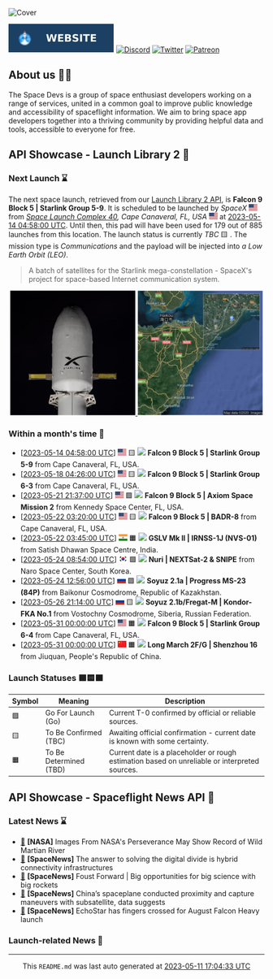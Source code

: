 ![Cover](https://raw.githubusercontent.com/TheSpaceDevs/Tutorials/main/assets/tsd_cover.png)


[![Website](https://raw.githubusercontent.com/TheSpaceDevs/Tutorials/e36b2c250ce7fcd4a801c1ed6cb1f9f9d031696b/assets/badge_tsd_website.svg)](https://thespacedevs.com/)
[![Discord](https://img.shields.io/badge/Discord-%237289DA.svg?style=for-the-badge&logo=discord&logoColor=white)](https://discord.gg/p7ntkNA)
[![Twitter](https://img.shields.io/badge/Twitter-%231DA1F2.svg?style=for-the-badge&logo=Twitter&logoColor=white)](https://twitter.com/TheSpaceDevs)
[![Patreon](https://img.shields.io/badge/Patreon-F96854?style=for-the-badge&logo=patreon&logoColor=white)](https://www.patreon.com/TheSpaceDevs)

## About us 🧑‍🚀
The Space Devs is a group of space enthusiast developers working on a range of
services, united in a common goal to improve public knowledge and accessibility
of spaceflight information. We aim to bring space app developers together into a
thriving community by providing helpful data and tools, accessible to everyone
for free.

## API Showcase - Launch Library 2 🚀

### Next Launch ⌛
The next space launch, retrieved from our
<a href="https://thespacedevs.com/llapi">Launch Library 2 API</a>, is
**Falcon 9 Block 5 | Starlink Group 5-9**. It is scheduled to be launched by *SpaceX*
<img width="17" src="https://raw.githubusercontent.com/lipis/flag-icons/main/flags/4x3/us.svg" />
from *<a href="https://en.wikipedia.org/wiki/Cape_Canaveral_Air_Force_Station_Space_Launch_Complex_40">Space Launch Complex 40</a>, Cape Canaveral, FL, USA*
<img width="17" src="https://raw.githubusercontent.com/lipis/flag-icons/main/flags/4x3/us.svg" />
at <a href="https://www.timeanddate.com/worldclock/fixedtime.html?iso=20230514T045800">2023-05-14 04:58:00 UTC</a>.  Until
then, this pad will have been used for 179
out of 885 launches from this location. The launch status is currently
*TBC* 🟨 . The mission type is
*Communications* and the payload will be injected
into *a Low Earth Orbit
(LEO)*.
<br>
<blockquote>
  A batch of satellites for the Starlink mega-constellation - SpaceX's project for space-based Internet communication system.
</blockquote>

<p float="left" align="center">
  <a href="https://en.wikipedia.org/wiki/Falcon_9" >
    <img alt="launch-image" width="49%" src="profile/cache/launch_image.png" />
  </a>
  <a href="https://www.google.com/maps?q=28.56194122,-80.57735736" >
    <img alt="pad-location" width="49%" src="profile/cache/new_pad_image.png"  />
  </a>
</p>

### Within a month's time 📅
- \[<a href="https://www.timeanddate.com/worldclock/fixedtime.html?iso=20230514T045800">2023-05-14 04:58:00 UTC</a>\]  <img width="17" src="https://raw.githubusercontent.com/lipis/flag-icons/main/flags/4x3/us.svg" /> 🟨  <a href="https://www.google.com/calendar/render?action=TEMPLATE&text=Falcon 9 Block 5 | Starlink Group 5-9&location=Cape Canaveral, FL, USA&dates=20230514T045800Z%2F20230514T045800Z"><img border="0" width="15" src="https://upload.wikimedia.org/wikipedia/commons/a/a5/Google_Calendar_icon_%282020%29.svg"></a> **Falcon 9 Block 5 | Starlink Group 5-9** from Cape Canaveral, FL, USA.
- \[<a href="https://www.timeanddate.com/worldclock/fixedtime.html?iso=20230518T042600">2023-05-18 04:26:00 UTC</a>\]  <img width="17" src="https://raw.githubusercontent.com/lipis/flag-icons/main/flags/4x3/us.svg" /> 🟨  <a href="https://www.google.com/calendar/render?action=TEMPLATE&text=Falcon 9 Block 5 | Starlink Group 6-3&location=Cape Canaveral, FL, USA&dates=20230518T042600Z%2F20230518T084500Z"><img border="0" width="15" src="https://upload.wikimedia.org/wikipedia/commons/a/a5/Google_Calendar_icon_%282020%29.svg"></a> **Falcon 9 Block 5 | Starlink Group 6-3** from Cape Canaveral, FL, USA.
- \[<a href="https://www.timeanddate.com/worldclock/fixedtime.html?iso=20230521T213700">2023-05-21 21:37:00 UTC</a>\]  <img width="17" src="https://raw.githubusercontent.com/lipis/flag-icons/main/flags/4x3/us.svg" /> 🟩  <a href="https://www.google.com/calendar/render?action=TEMPLATE&text=Falcon 9 Block 5 | Axiom Space Mission 2&location=Kennedy Space Center, FL, USA&dates=20230521T213700Z%2F20230521T213700Z"><img border="0" width="15" src="https://upload.wikimedia.org/wikipedia/commons/a/a5/Google_Calendar_icon_%282020%29.svg"></a> **Falcon 9 Block 5 | Axiom Space Mission 2** from Kennedy Space Center, FL, USA.
- \[<a href="https://www.timeanddate.com/worldclock/fixedtime.html?iso=20230522T032000">2023-05-22 03:20:00 UTC</a>\]  <img width="17" src="https://raw.githubusercontent.com/lipis/flag-icons/main/flags/4x3/us.svg" /> 🟨  <a href="https://www.google.com/calendar/render?action=TEMPLATE&text=Falcon 9 Block 5 | BADR-8&location=Cape Canaveral, FL, USA&dates=20230522T032000Z%2F20230522T032000Z"><img border="0" width="15" src="https://upload.wikimedia.org/wikipedia/commons/a/a5/Google_Calendar_icon_%282020%29.svg"></a> **Falcon 9 Block 5 | BADR-8** from Cape Canaveral, FL, USA.
- \[<a href="https://www.timeanddate.com/worldclock/fixedtime.html?iso=20230522T034500">2023-05-22 03:45:00 UTC</a>\]  <img width="17" src="https://raw.githubusercontent.com/lipis/flag-icons/main/flags/4x3/in.svg" /> 🟧  <a href="https://www.google.com/calendar/render?action=TEMPLATE&text=GSLV Mk II | IRNSS-1J (NVS-01)&location=Satish Dhawan Space Centre, India&dates=20230522T034500Z%2F20230522T074500Z"><img border="0" width="15" src="https://upload.wikimedia.org/wikipedia/commons/a/a5/Google_Calendar_icon_%282020%29.svg"></a> **GSLV Mk II | IRNSS-1J (NVS-01)** from Satish Dhawan Space Centre, India.
- \[<a href="https://www.timeanddate.com/worldclock/fixedtime.html?iso=20230524T085400">2023-05-24 08:54:00 UTC</a>\]  <img width="17" src="https://raw.githubusercontent.com/lipis/flag-icons/main/flags/4x3/kr.svg" /> 🟩  <a href="https://www.google.com/calendar/render?action=TEMPLATE&text=Nuri | NEXTSat-2 &amp; SNIPE&location=Naro Space Center, South Korea&dates=20230524T085400Z%2F20230524T095400Z"><img border="0" width="15" src="https://upload.wikimedia.org/wikipedia/commons/a/a5/Google_Calendar_icon_%282020%29.svg"></a> **Nuri | NEXTSat-2 & SNIPE** from Naro Space Center, South Korea.
- \[<a href="https://www.timeanddate.com/worldclock/fixedtime.html?iso=20230524T125600">2023-05-24 12:56:00 UTC</a>\]  <img width="17" src="https://raw.githubusercontent.com/lipis/flag-icons/main/flags/4x3/ru.svg" /> 🟩  <a href="https://www.google.com/calendar/render?action=TEMPLATE&text=Soyuz 2.1a | Progress MS-23 (84P)&location=Baikonur Cosmodrome, Republic of Kazakhstan&dates=20230524T125600Z%2F20230524T125600Z"><img border="0" width="15" src="https://upload.wikimedia.org/wikipedia/commons/a/a5/Google_Calendar_icon_%282020%29.svg"></a> **Soyuz 2.1a | Progress MS-23 (84P)** from Baikonur Cosmodrome, Republic of Kazakhstan.
- \[<a href="https://www.timeanddate.com/worldclock/fixedtime.html?iso=20230526T211400">2023-05-26 21:14:00 UTC</a>\]  <img width="17" src="https://raw.githubusercontent.com/lipis/flag-icons/main/flags/4x3/ru.svg" /> 🟨  <a href="https://www.google.com/calendar/render?action=TEMPLATE&text=Soyuz 2.1b/Fregat-M | Kondor-FKA No.1&location=Vostochny Cosmodrome, Siberia, Russian Federation&dates=20230526T211400Z%2F20230526T211400Z"><img border="0" width="15" src="https://upload.wikimedia.org/wikipedia/commons/a/a5/Google_Calendar_icon_%282020%29.svg"></a> **Soyuz 2.1b/Fregat-M | Kondor-FKA No.1** from Vostochny Cosmodrome, Siberia, Russian Federation.
- \[<a href="https://www.timeanddate.com/worldclock/fixedtime.html?iso=20230531T000000">2023-05-31 00:00:00 UTC</a>\]  <img width="17" src="https://raw.githubusercontent.com/lipis/flag-icons/main/flags/4x3/us.svg" /> 🟧  <a href="https://www.google.com/calendar/render?action=TEMPLATE&text=Falcon 9 Block 5 | Starlink Group 6-4&location=Cape Canaveral, FL, USA&dates=20230531T000000Z%2F20230531T000000Z"><img border="0" width="15" src="https://upload.wikimedia.org/wikipedia/commons/a/a5/Google_Calendar_icon_%282020%29.svg"></a> **Falcon 9 Block 5 | Starlink Group 6-4** from Cape Canaveral, FL, USA.
- \[<a href="https://www.timeanddate.com/worldclock/fixedtime.html?iso=20230531T000000">2023-05-31 00:00:00 UTC</a>\]  <img width="17" src="https://raw.githubusercontent.com/lipis/flag-icons/main/flags/4x3/cn.svg" /> 🟧  <a href="https://www.google.com/calendar/render?action=TEMPLATE&text=Long March 2F/G | Shenzhou 16&location=Jiuquan, People&#x27;s Republic of China&dates=20230531T000000Z%2F20230531T000000Z"><img border="0" width="15" src="https://upload.wikimedia.org/wikipedia/commons/a/a5/Google_Calendar_icon_%282020%29.svg"></a> **Long March 2F/G | Shenzhou 16** from Jiuquan, People's Republic of China.


### Launch Statuses 🟩🟨🟧
<p align="center">
    <table class="tg">
    <thead>
      <tr>
        <th class="tg-0pky">Symbol</th>
        <th class="tg-0pky">Meaning</th>
        <th class="tg-0pky">Description</th>
      </tr>
    </thead>
    <tbody>
      <tr>
        <td class="tg-0pky">🟩</td>
        <td class="tg-0pky">Go For Launch (Go)</td>
        <td class="tg-0pky">Current T-0 confirmed by official or reliable sources.</td>
      </tr>
      <tr>
        <td class="tg-0pky">🟨</td>
        <td class="tg-0pky">To Be Confirmed (TBC)</td>
        <td class="tg-0pky">Awaiting official confirmation - current date is known with some certainty.</td>
      </tr>
      <tr>
        <td class="tg-0pky">🟧</td>
        <td class="tg-0pky">To Be Determined (TBD)</td>
        <td class="tg-0pky">Current date is a placeholder or rough estimation based on unreliable or interpreted sources.</td>
      </tr>
    </tbody>
    </table>
</p>

## API Showcase - Spaceflight News API 📰

### Latest News ⌛
- <a href="https://mars.nasa.gov/news/9399/" >🔗</a> **[NASA]** Images From NASA's Perseverance May Show Record of Wild Martian River
- <a href="https://spacenews.com/the-answer-to-solving-the-digital-divide-is-hybrid-connectivity-infrastructures/" >🔗</a> **[SpaceNews]** The answer to solving the digital divide is hybrid connectivity infrastructures
- <a href="https://spacenews.com/foust-forward-big-opportunities-for-big-science-with-big-rockets/" >🔗</a> **[SpaceNews]** Foust Forward | Big opportunities for big science with big rockets
- <a href="https://spacenews.com/chinas-spaceplane-conducted-proximity-and-capture-maneuvers-with-subsatellite-data-suggests/" >🔗</a> **[SpaceNews]** China’s spaceplane conducted proximity and capture maneuvers with subsatellite, data suggests
- <a href="https://spacenews.com/echostar-has-fingers-crossed-for-august-falcon-heavy-launch/" >🔗</a> **[SpaceNews]** EchoStar has fingers crossed for August Falcon Heavy launch


### Launch-related News 🚀



<hr>
  <div align="center">
  This <code>README.md</code> was last auto generated at <a href="https://www.timeanddate.com/worldclock/fixedtime.html?iso=20230511T170433">2023-05-11 17:04:33 UTC</a>
  <br>
  <!-- <a href="https://medium.com/@g.h.garrett" target="_blank">Learn to add space launches to your profile here!</a> -->
</div>